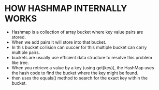 # HOW HASHMAP INTERNALLY WORKS
* Hashmap is a collection of array bucket where key value pairs are stored.
* When we add pairs it will store into that bucket.
* In this bucket collision can ouccer for this multiple bucket can carry multiple pairs.
*  buckets are usually use efficient data structure to resolve this problem like tree.
*  When you retrieve a value by a key (using get(key)), the HashMap uses the hash code to find the bucket where the key might be found.
*  then uses the equals() method to search for the exact key within the bucket.
